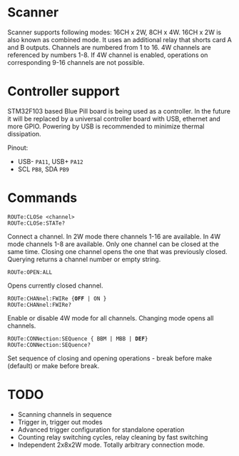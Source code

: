 # Scanner

Scanner supports following modes: 16CH x 2W, 8CH x 4W.
16CH x 2W is also known as combined mode. It uses an additional relay that shorts card A and B outputs.
Channels are numbered from 1 to 16.
4W channels are referenced by numbers 1-8. If 4W channel is enabled, operations on corresponding 9-16 channels are not possible.

# Controller support

STM32F103 based Blue Pill board is being used as a controller. In the future it will be replaced by a universal controller board with USB, ethernet and more GPIO. Powering by USB is recommended to minimize thermal dissipation.

Pinout:

- USB- `PA11`, USB+ `PA12`
- SCL `PB8`, SDA `PB9`

# Commands

`ROUTe:CLOSe <channel>`  
`ROUTe:CLOSe:STATe?`

Connect a channel. In 2W mode there channels 1-16 are available. In 4W mode channels 1-8 are available.
Only one channel can be closed at the same time. Closing one channel opens the one that was previously closed.
Querying returns a channel number or empty string.

`ROUTe:OPEN:ALL`

Opens currently closed channel.

`ROUTe:CHANnel:FWIRe {`**`OFF`**` | ON }`  
`ROUTe:CHANnel:FWIRe?`

Enable or disable 4W mode for all channels. Changing mode opens all channels.

`ROUTe:CONNection:SEQuence { BBM | MBB | `**`DEF`**`}`  
`ROUTe:CONNection:SEQuence?`

Set sequence of closing and opening operations - break before make (default) or make before break.

# TODO
- Scanning channels in sequence
- Trigger in, trigger out modes
- Advanced trigger configuration for standalone operation
- Counting relay switching cycles, relay cleaning by fast switching
- Independent 2x8x2W mode. Totally arbitrary connection mode.
